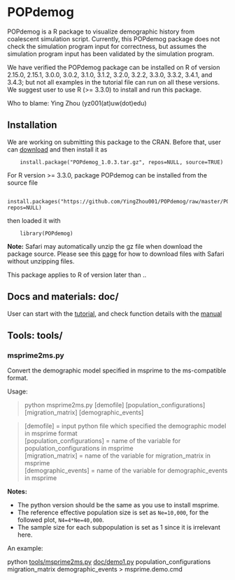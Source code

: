 # POPdemog
POPdemog is a R package to visualize demographic history from coalescent simulation script. 
Currently, this POPdemog package does not check the simulation program input for correctness, but assumes the simulation program input has been validated by the simulation program.

We have verified the POPdemog package can be installed on R of version 2.15.0, 2.15.1, 3.0.0, 3.0.2, 3.1.0, 3.1.2, 3.2.0, 3.2.2, 3.3.0, 3.3.2, 3.4.1, and 3.4.3; but not all examples in the tutorial file can run on all these versions. We suggest user to use R (>= 3.3.0) to install and run this package.
   

Who to blame: Ying Zhou (yz001(at)uw(dot)edu)

## Installation
We are working on submitting this package to the CRAN.
Before that, user can [download](https://github.com/YingZhou001/POPdemog/raw/master/POPdemog_1.0.3.tar.gz) and then install it as

        install.package("POPdemog_1.0.3.tar.gz", repos=NULL, source=TRUE)

For R version >= 3.3.0, package POPdemog can be installed from the source file

        install.packages("https://github.com/YingZhou001/POPdemog/raw/master/POPdemog_1.0.3.tar.gz", repos=NULL)

then loaded it with

        library(POPdemog)

**Note:** Safari may automatically unzip the gz file when download the package source. Please see this [page](https://apple.stackexchange.com/questions/961/how-to-stop-safari-from-unzipping-files-after-download) for how to download files with Safari without unzipping files.

This package applies to R of version later than ..

## Docs and materials: doc/

User can start with the [tutorial](doc/POPdemog-tutorial.md), and check function details with the [manual](doc/POPdemog-manual.pdf)
   
## Tools: tools/

### msprime2ms.py
Convert the demographic model specified in msprime to the ms-compatible format.

Usage:   
> python msprime2ms.py [demofile] [population_configurations] [migration_matrix] [demographic_events]   
  
>   [demofile] = input python file which specified the demographic model in msprime format   
>   [population_configurations] = name of the variable for population_configurations in msprime   
>   [migration_matrix] = name of the variable for migration_matrix in msprime   
>   [demographic_events] = name of the variable for demographic_events in msprime   

**Notes:**   
  + The python version should be the same as you use to install msprime.   
  + The reference effective population size is set as `Ne=10,000`, for the followed plot, `N4=4*Ne=40,000`.  
  + The sample size for each subpopulation is set as 1 since it is irrelevant here.   


An example:

python [tools/msprime2ms.py](tools/msprime2ms.py) [doc/demo1.py](doc/demo1.py) population_configurations migration_matrix demographic_events > msprime.demo.cmd
